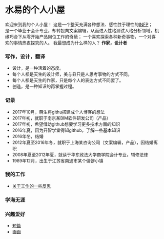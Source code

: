 # 水易的个人小屋

欢迎来到我的个人小屋！
这是一个整天充满各种想法、感性胜于理性的[INFP](https://github.com/shuiyibuyi/shuiyibuyi.github.io/wiki/%E4%B8%80%E4%BB%BD%E6%B5%8B%E8%AF%95%E6%8A%A5%E5%91%8A)；                
是一个毕业于会计专业，却转投向文案编辑，从而进入性格测试人格分析领域，机缘巧合下从零开始产品岗位工作的奇葩；
一个喜欢探索各种新奇事物，一个对喜欢的事情热衷探究的人。
我最想成为什么样的人？
**作家，设计者**
           
### 写作，设计，翻译            
- 设计，是一种活着的态度。           
- 每个人都是天生的设计师，美与丑只是人思考事物的方式不同。        
- 每个人都是天生的作家，只是每个人的表达方式不同罢了。
- 创造，是一种知识的再掌握过程。
              	                 
                 
### 记录 	
- 2017年10月，萌生将githu搭建成个人博客的想法        
- 2017年初，就职于南京某BIM软件研发公司（产品）
- 2017年初，希望借助github想要学习更多技术方面的知识                       
- 2016年夏，因为开智学堂得知github，了解一些基本知识    
- 2016年冬，结婚
- 2012年夏至2016年冬，就职于上海某咨询公司（文案编辑，产品），因结婚离职
- 2008年夏至2012年夏，就读于华东政法大学商学院会计专业，辅修法律
- 1989年12月，出生于江苏省南通市某个偏僻小镇
                        
  
### 我的工作              
- [关于工作的一些反思](https://github.com/shuiyibuyi/shuiyibuyi.github.io/wiki/%E5%B7%A5%E4%BD%9C%E4%B8%8A%E7%9A%84%E4%B8%80%E4%BA%9B%E5%8F%8D%E6%80%9D)              


### 学海无涯             


### 兴趣爱好                
- [短篇](https://github.com/shuiyibuyi/shuiyibuyi.github.io/wiki/%E5%86%99%E4%BD%9C%E6%B8%85%E5%8D%95)  
- [画画](https://github.com/shuiyibuyi/shuiyibuyi.github.io/wiki/%E4%BF%A1%E7%AC%94%E6%B6%82%E9%B8%A6)     
   

     





